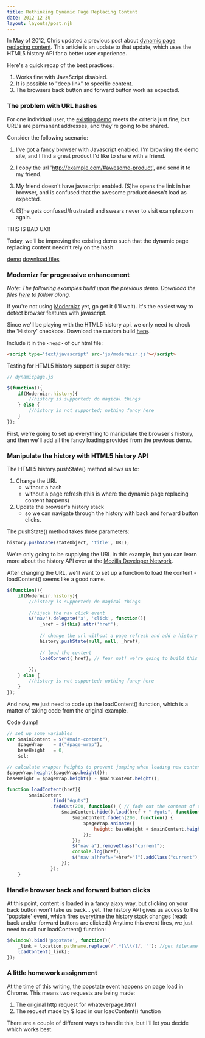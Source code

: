 ```yaml
---
title: Rethinking Dynamic Page Replacing Content
date: 2012-12-30
layout: layouts/post.njk
--- 
```


In May of 2012, Chris updated a previous post about [dynamic page replacing content](http://css-tricks.com/dynamic-page-replacing-content/). This article is an update to that update, which uses the HTML5 history API for a better user experience.

Here's a quick recap of the best practices:

1. Works fine with JavaScript disabled.
2. It is possible to "deep link" to specific content. 
3. The browsers back button and forward button work as expected.

### The problem with URL hashes

For one individual user, the [existing demo](http://css-tricks.com/examples/DynamicPage/) meets the criteria just fine, but URL's are permanent addresses, and they're going to be shared. 

Consider the following scenario:

1. I've got a fancy browser with Javascript enabled. I'm browsing the demo site, and I find a great product I'd like to share with a friend.

2. I copy the url 'http://example.com/#awesome-product', and send it to my friend.

3. My friend doesn't have javascript enabled. (S)he opens the link in her browser, and is confused that the awesome product doesn't load as expected.

4. (S)he gets confused/frustrated and swears never to visit example.com again.

THIS IS BAD UX!!

Today, we'll be improving the existing demo such that the dynamic page replacing content needn't rely on the hash. 

[demo](http://sudojesse.github.com/dynamic-page/)
[download files](https://github.com/sudojesse/dynamic-page/archive/master.zip)

### Modernizr for progressive enhancement

*Note: The following examples build upon the previous demo. Download the files [here](http://css-tricks.com/examples/DynamicPage.zip) to follow along.*

If you're not using [Modernizr](http://modernizr.com/) yet, go get it (I'll wait). It's the easiest way to detect browser features with javascript. 

Since we'll be playing with the HTML5 history api, we only need to check the 'History' checkbox. Download the custom build [here](https://raw.github.com/sudojesse/dynamic-page/master/js/modernizr.js).

Include it in the <code>&lt;head&gt;</code> of our html file:
	
```html
<script type='text/javascript' src='js/modernizr.js'></script>
```

Testing for HTML5 history support is super easy:
```javascript
// dynamicpage.js

$(function(){
	if(Modernizr.history){
		//history is supported; do magical things
	} else {
		//history is not supported; nothing fancy here
	}
});
```

First, we're going to set up everything to manipulate the browser's history, and then we'll add all the fancy loading provided from the previous demo.

### Manipulate the history with HTML5 history API

The HTML5 history.pushState() method  allows us to: 

1. Change the URL
	* without a hash
	* without a page refresh (this is where the dynamic page replacing content happens)
2. Update the browser's history stack
	* so we can navigate through the history with back and forward button clicks.

The pushState() method takes three parameters:
```js 
history.pushState(stateObject, 'title', URL);
```   

We're only going to be supplying the URL in this example, but you can learn more about the history API over at the [Mozilla Developer Network](https://developer.mozilla.org/en-US/docs/DOM/Manipulating_the_browser_history).

After changing the URL, we'll want to set up a function to load the content - loadContent() seems like a good name.

```js
$(function(){
	if(Modernizr.history){
		//history is supported; do magical things
		
		//hijack the nav click event
		$('nav').delegate('a', 'click', function(){
			_href = $(this).attr('href');
			
			// change the url without a page refresh and add a history entry.
			history.pushState(null, null, _href);
			
			// load the content
			loadContent(_href); // fear not! we're going to build this function in the next code block
			
		});
	} else {
		//history is not supported; nothing fancy here
	}
});
```

And now, we just need to code up the loadContent() function, which is a matter of taking code from the original example.

Code dump!

```js
// set up some variables
var $mainContent = $("#main-content"),
    $pageWrap    = $("#page-wrap"),
    baseHeight   = 0,
    $el;

// calculate wrapper heights to prevent jumping when loading new content
$pageWrap.height($pageWrap.height());
baseHeight = $pageWrap.height() - $mainContent.height();

function loadContent(href){
        $mainContent
                .find("#guts")
                .fadeOut(200, function() { // fade out the content of the current page
                    $mainContent.hide().load(href + " #guts", function() { // load the contents of whatever href is
                        $mainContent.fadeIn(200, function() {
                            $pageWrap.animate({
                                height: baseHeight + $mainContent.height() + "px"
                            });
                        });
                        $("nav a").removeClass("current");
                        console.log(href);
                        $("nav a[href$="+href+"]").addClass("current");
                    });
                });
    }
``` 

### Handle browser back and forward button clicks

At this point, content is loaded in a fancy ajaxy way, but clicking on your back button won't take us back... yet.
The history API gives us access to the 'popstate' event, which fires everytime the history stack changes (read: back and/or forward buttons are clicked.) Anytime this event fires, we just need to call our loadContent() function:

```js
$(window).bind('popstate', function(){   
	_link = location.pathname.replace(/^.*[\\\/]/, ''); //get filename only
	loadContent(_link);
});
```

### A little homework assignment

At the time of this writing, the popstate event happens on page load in Chrome. This means two requests are being made:

1. The original http request for whateverpage.html
2. The request made by $.load in our loadContent() function

There are a couple of different ways to handle this, but I'll let you decide which works best. 


